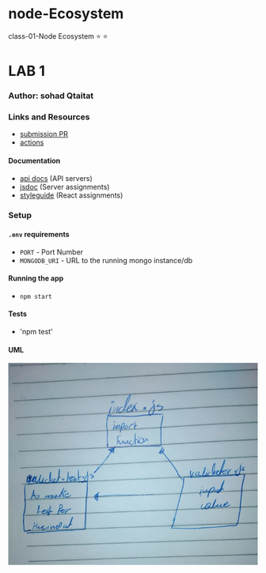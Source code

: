 # node-Ecosystem
class-01-Node Ecosystem :star: :star:

# LAB 1

### Author: sohad Qtaitat

### Links and Resources
* [submission PR](https://github.com/401-advanced-javascript-sohad/node-Ecosystem/pull/1)
* [actions](https://github.com/401-advanced-javascript-sohad/node-Ecosystem/commit/5eaf1f019aefa9cfc2acb512174c57344cc239b6/checks?check_suite_id=418944196)


#### Documentation
* [api docs](http://xyz.com) (API servers)
* [jsdoc](http://xyz.com) (Server assignments)
* [styleguide](http://xyz.com) (React assignments)


### Setup
#### `.env` requirements
* `PORT` - Port Number
* `MONGODB_URI` - URL to the running mongo instance/db

#### Running the app
* `npm start`

#### Tests
* 'npm test'


#### UML
![](class1.jpg)
